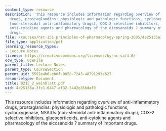 ```yaml
---
content_type: resource
description: 'This resource includes information regarding overview of anti-inflammatory
  drugs, prostaglandins: physiologic and pathologic functions, cyclooxygenase, NSAIDs
  (non-steroidal anti-inflammatory drugs), COX-2 selective inhibitors, glucocorticoids,
  anti-cytokine agents and pharmacology of the eicosanoids ? summary of important
  drugs.'
file: /courses/hst-151-principles-of-pharmacology-spring-2005/4e25135a3fc16447af325442e356daf0_0215_2_weinblatt.pdf
file_type: application/pdf
learning_resource_types:
- Lecture Notes
license: https://creativecommons.org/licenses/by-nc-sa/4.0/
ocw_type: OCWFile
parent_title: Lecture Notes
parent_type: CourseSection
parent_uid: 5502e4b6-eb0f-8058-7243-48791293e627
resourcetype: Document
title: 0215_2_weinblatt.pdf
uid: 4e25135a-3fc1-6447-af32-5442e356daf0
---
```

This resource includes information regarding overview of anti-inflammatory drugs, prostaglandins: physiologic and pathologic functions, cyclooxygenase, NSAIDs (non-steroidal anti-inflammatory drugs), COX-2 selective inhibitors, glucocorticoids, anti-cytokine agents and pharmacology of the eicosanoids ? summary of important drugs.